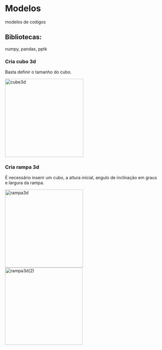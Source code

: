 # Modelos
modelos de codigos

## Bibliotecas:
numpy, pandas, pptk

### Cria cubo 3d

Basta definir o tamanho do cubo.

<img width="258" alt="cube3d" src="https://user-images.githubusercontent.com/59963253/76451522-4fa69d00-63ae-11ea-9250-b68263d6243f.PNG">

### Cria rampa 3d

É necessário inserir um cubo, a altura inicial, angulo de inclinação em graus e largura da rampa.

<img width="257" alt="rampa3d" src="https://user-images.githubusercontent.com/59963253/76451872-e1aea580-63ae-11ea-90f5-3001bd224589.PNG">
<img width="255" alt="rampa3d(2)" src="https://user-images.githubusercontent.com/59963253/76470031-63fa9200-63ce-11ea-956e-748c276255c3.PNG">

